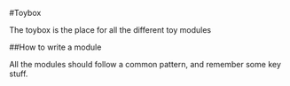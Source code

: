 #Toybox

The toybox is the place for all the different toy modules

##How to write a module

All the modules should follow a common pattern, and remember some key stuff.

